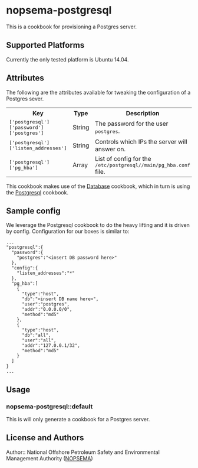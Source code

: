 # nopsema-postgresql

This is a cookbook for provisioning a Postgres server.

## Supported Platforms

Currently the only tested platform is Ubuntu 14.04.

## Attributes

The following are the attributes available for tweaking the configuration of a Postgres sever.

<table>
  <tr>
    <th>Key</th>
    <th>Type</th>
    <th>Description</th>
    <th>Default</th>
  </tr>
  <tr>
    <td><tt>['postgresql']['password']['postgres']</tt></td>
    <td>String</td>
    <td>The password for the user <tt>postgres</tt>.</td>
    <td><tt>nil</tt></td>
  </tr>
  <tr>
    <td><tt>['postgresql']['listen_addresses']</tt></td>
    <td>String</td>
    <td>Controls which IPs the server will answer on.</td>
    <td><tt>\*</tt></td>
  </tr>
  <tr>
    <td><tt>['postgresql']['pg_hba']</tt></td>
    <td>Array</td>
    <td>List of config for the <tt>/etc/postgresql/<version>/main/pg_hba.conf</tt> file.</td>
    <td><tt>nil</tt></td>
  </tr>
</table>

This cookbook makes use of the [Database](https://supermarket.chef.io/cookbooks/database/versions/4.0.9) cookbook, which in turn is using the [Postgresql](https://supermarket.chef.io/cookbooks/postgresql) cookbook.

## Sample config
We leverage the Postgresql cookbook to do the heavy lifting and it is driven by config. Configuration for our boxes is similar to:

```
...
"postgresql":{
  "password":{
    "postgres":"<insert DB password here>"
  },
  "config":{
    "listen_addresses":"*"
  },
  "pg_hba":[
    {
      "type":"host",
      "db":"<insert DB name here>",
      "user":"postgres",
      "addr":"0.0.0.0/0",
      "method":"md5"
    },
    {
      "type":"host",
      "db":"all",
      "user":"all",
      "addr":"127.0.0.1/32",
      "method":"md5"
    }
  ]
}
...
```

## Usage

### nopsema-postgresql::default
This is will only generate a cookbook for a Postgres server.


## License and Authors

Author:: National Offshore Petroleum Safety and Environmental Management Authority ([NOPSEMA](http://www.nopsema.gov.au/))
